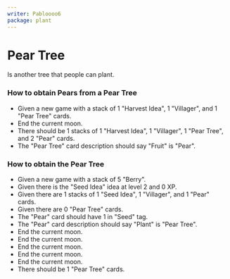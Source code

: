 ```yaml
---
writer: Pabloooo6
package: plant
---
```

# Pear Tree

Is another tree that people can plant.

### How to obtain Pears from a Pear Tree

 * Given a new game with a stack of 1 "Harvest Idea", 1 "Villager", and 1 "Pear Tree" cards.
 * End the current moon.
 * There should be 1 stacks of 1 "Harvest Idea", 1 "Villager", 1 "Pear Tree", and 2 "Pear" cards.
 * The "Pear Tree" card description should say "Fruit" is "Pear".

### How to obtain the Pear Tree

 * Given a new game with a stack of 5 "Berry".
 * Given there is the "Seed Idea" idea at level 2 and 0 XP.
 * Given there are 1 stacks of 1 "Seed Idea", 1 "Villager", and 1 "Pear" cards.
 * Given there are 0 "Pear Tree" cards.
 * The "Pear" card should have 1 in "Seed" tag.
 * The "Pear" card description should say "Plant" is "Pear Tree".
 * End the current moon.
 * End the current moon.
 * End the current moon.
 * End the current moon.
 * End the current moon.
 * There should be 1 "Pear Tree" cards.
